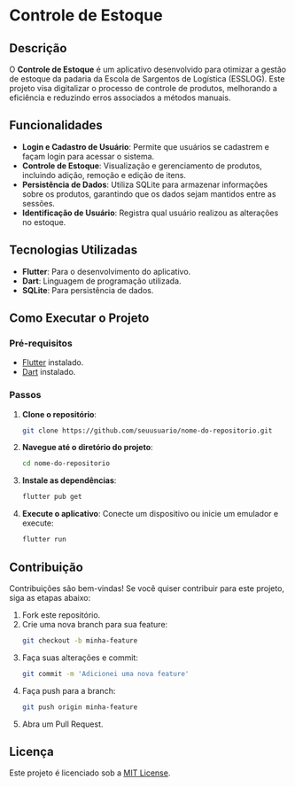 # Controle de Estoque

## Descrição

O **Controle de Estoque** é um aplicativo desenvolvido para otimizar a gestão de estoque da padaria da Escola de Sargentos de Logística (ESSLOG). Este projeto visa digitalizar o processo de controle de produtos, melhorando a eficiência e reduzindo erros associados a métodos manuais.

## Funcionalidades

- **Login e Cadastro de Usuário**: Permite que usuários se cadastrem e façam login para acessar o sistema.
- **Controle de Estoque**: Visualização e gerenciamento de produtos, incluindo adição, remoção e edição de itens.
- **Persistência de Dados**: Utiliza SQLite para armazenar informações sobre os produtos, garantindo que os dados sejam mantidos entre as sessões.
- **Identificação de Usuário**: Registra qual usuário realizou as alterações no estoque.

## Tecnologias Utilizadas

- **Flutter**: Para o desenvolvimento do aplicativo.
- **Dart**: Linguagem de programação utilizada.
- **SQLite**: Para persistência de dados.

## Como Executar o Projeto

### Pré-requisitos

- [Flutter](https://flutter.dev/docs/get-started/install) instalado.
- [Dart](https://dart.dev/get-dart) instalado.

### Passos

1. **Clone o repositório**:
   ```bash
   git clone https://github.com/seuusuario/nome-do-repositorio.git
   ```

2. **Navegue até o diretório do projeto**:
   ```bash
   cd nome-do-repositorio
   ```

3. **Instale as dependências**:
   ```bash
   flutter pub get
   ```

4. **Execute o aplicativo**:
   Conecte um dispositivo ou inicie um emulador e execute:
   ```bash
   flutter run
   ```
## Contribuição

Contribuições são bem-vindas! Se você quiser contribuir para este projeto, siga as etapas abaixo:

1. Fork este repositório.
2. Crie uma nova branch para sua feature:
   ```bash
   git checkout -b minha-feature
   ```
3. Faça suas alterações e commit:
   ```bash
   git commit -m 'Adicionei uma nova feature'
   ```
4. Faça push para a branch:
   ```bash
   git push origin minha-feature
   ```
5. Abra um Pull Request.

## Licença

Este projeto é licenciado sob a [MIT License](LICENSE).


